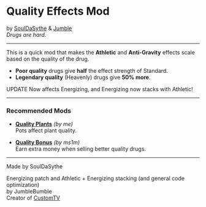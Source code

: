 # Quality Effects Mod  
by [SoulDaSythe](https://github.com/Soul-Da-Sythe/QualityEffectsMod) & [Jumble](https://github.com/JumbleBumble)  
*Drugs are hard.*  

---

This is a quick mod that makes the **Athletic** and **Anti-Gravity** effects scale based on the quality of the drug.

- **Poor quality** drugs give **half** the effect strength of Standard.
- **Legendary quality** (Heavenly) drugs give **50% more**.  


UPDATE
Now affects Energizing, and Energizing now stacks with Athletic!


---

### Recommended Mods

- [**Quality Plants**](https://thunderstore.io/c/schedule-i/p/Soul_Sythe/QualityPlants/) *(by me)*  
  Pots affect plant quality.

- [**Quality Bonus**](https://www.nexusmods.com/schedule1/mods/314) *(by ms1m)*  
  Earn extra money when selling better quality drugs.

---

Made by SoulDaSythe  

Energizing patch and Athletic + Energizing stacking (and general code optimization)  
by JumbleBumble  
Creator of [CustomTV](https://thunderstore.io/c/schedule-i/p/CustomTV/)